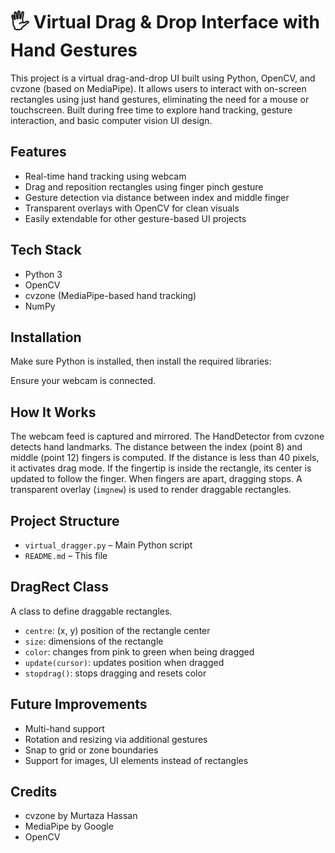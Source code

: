 # 🖐️ Virtual Drag & Drop Interface with Hand Gestures

This project is a virtual drag-and-drop UI built using Python, OpenCV, and cvzone (based on MediaPipe). It allows users to interact with on-screen rectangles using just hand gestures, eliminating the need for a mouse or touchscreen. Built during free time to explore hand tracking, gesture interaction, and basic computer vision UI design.

## Features

- Real-time hand tracking using webcam
- Drag and reposition rectangles using finger pinch gesture
- Gesture detection via distance between index and middle finger
- Transparent overlays with OpenCV for clean visuals
- Easily extendable for other gesture-based UI projects

## Tech Stack

- Python 3
- OpenCV
- cvzone (MediaPipe-based hand tracking)
- NumPy

## Installation

Make sure Python is installed, then install the required libraries:


Ensure your webcam is connected.

## How It Works

The webcam feed is captured and mirrored. The HandDetector from cvzone detects hand landmarks. The distance between the index (point 8) and middle (point 12) fingers is computed. If the distance is less than 40 pixels, it activates drag mode. If the fingertip is inside the rectangle, its center is updated to follow the finger. When fingers are apart, dragging stops. A transparent overlay (`imgnew`) is used to render draggable rectangles.

## Project Structure

- `virtual_dragger.py` – Main Python script
- `README.md` – This file

## DragRect Class

A class to define draggable rectangles.

- `centre`: (x, y) position of the rectangle center
- `size`: dimensions of the rectangle
- `color`: changes from pink to green when being dragged
- `update(cursor)`: updates position when dragged
- `stopdrag()`: stops dragging and resets color

## Future Improvements

- Multi-hand support
- Rotation and resizing via additional gestures
- Snap to grid or zone boundaries
- Support for images, UI elements instead of rectangles

## Credits

- cvzone by Murtaza Hassan
- MediaPipe by Google
- OpenCV


